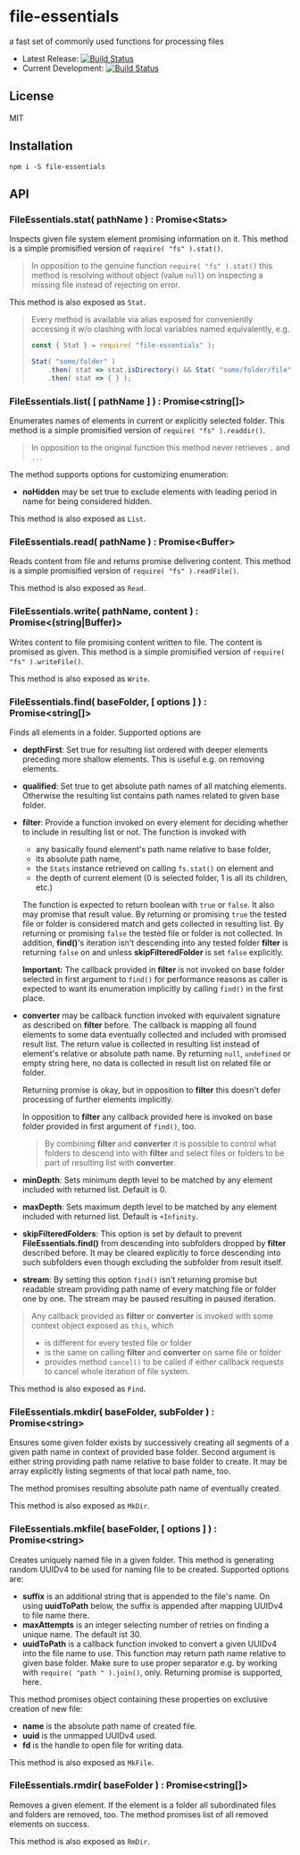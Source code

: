 # file-essentials

a fast set of commonly used functions for processing files

* Latest Release: [![Build Status](https://travis-ci.org/cepharum/file-essentials.svg?branch=master)](https://travis-ci.org/cepharum/file-essentials)
* Current Development: [![Build Status](https://travis-ci.org/cepharum/file-essentials.svg?branch=develop)](https://travis-ci.org/cepharum/file-essentials)

## License

MIT

## Installation

```
npm i -S file-essentials
``` 

## API

### FileEssentials.stat( pathName ) : Promise\<Stats>

Inspects given file system element promising information on it. This method is a simple promisified version of `require( "fs" ).stat()`.

> In opposition to the genuine function `require( "fs" ).stat()` this method is resolving without object (value `null`) on inspecting a missing file instead of rejecting on error.

This method is also exposed as `Stat`.

> Every method is available via alias exposed for conveniently accessing it w/o clashing with local variables named equivalently, e.g.
>
> ```javascript
> const { Stat } = require( "file-essentials" );
> 
> Stat( "some/folder" )
>     .then( stat => stat.isDirectory() && Stat( "some/folder/file" ) )
>     .then( stat => { } );
> ```

### FileEssentials.list( [ pathName ] ) : Promise\<string[]>

Enumerates names of elements in current or explicitly selected folder. This method is a simple promisified version of `require( "fs" ).readdir()`.

> In opposition to the original function this method never retrieves `.` and `..`.

The method supports options for customizing enumeration:

* **noHidden** may be set true to exclude elements with leading period in name for being considered hidden.

This method is also exposed as `List`.

### FileEssentials.read( pathName ) : Promise\<Buffer>

Reads content from file and returns promise delivering content. This method is a simple promisified version of `require( "fs" ).readFile()`.

This method is also exposed as `Read`.

### FileEssentials.write( pathName, content ) : Promise\<(string|Buffer)>

Writes content to file promising content written to file. The content is promised as given. This method is a simple promisified version of `require( "fs" ).writeFile()`.

This method is also exposed as `Write`.

### FileEssentials.find( baseFolder, [ options ] ) : Promise\<string[]>

Finds all elements in a folder. Supported options are

* **depthFirst**: Set true for resulting list ordered with deeper elements preceding more shallow elements. This is useful e.g. on removing elements.

* **qualified**: Set true to get absolute path names of all matching elements. Otherwise the resulting list contains path names related to given base folder.

* **filter**: Provide a function invoked on every element for deciding whether to include in resulting list or not. The function is invoked with

   * any basically found element's path name relative to base folder,
   * its absolute path name,
   * the `Stats` instance retrieved on calling `fs.stat()` on element and
   * the depth of current element (0 is selected folder, 1 is all its children, etc.)

  The function is expected to return boolean with `true` or `false`. It also may promise that result value. By returning or promising `true` the tested file or folder is considered match and gets collected in resulting list. By returning or promising `false` the tested file or folder is not collected. In addition, **find()**'s iteration isn't descending into any tested folder **filter** is returning `false` on and unless **skipFilteredFolder** is set `false` explicitly.
  
  **Important:** The callback provided in **filter** is not invoked on base folder selected in first argument to `find()` for performance reasons as caller is expected to want its enumeration implicitly by calling `find()` in the first place.
  
* **converter** may be callback function invoked with equivalent signature as described on **filter** before. The callback is mapping all found elements to some data eventually collected and included with promised result list. The return value is collected in resulting list instead of element's relative or absolute path name. By returning `null`, `undefined` or empty string here, no data is collected in result list on related file or folder.

  Returning promise is okay, but in opposition to **filter** this doesn't defer processing of further elements implicitly.
  
  In opposition to **filter** any callback provided here is invoked on base folder provided in first argument of `find()`, too.
  
  > By combining **filter** and **converter** it is possible to control what folders to descend into with **filter** and select files or folders to be part of resulting list with **converter**.

* **minDepth**: Sets minimum depth level to be matched by any element included with returned list. Default is 0.

* **maxDepth**: Sets maximum depth level to be matched by any element included with returned list. Default is `+Infinity`.

* **skipFilteredFolders**: This option is set by default to prevent **FileEssentials.find()** from descending into subfolders dropped by **filter** described before. It may be cleared explicitly to force descending into such subfolders even though excluding the subfolder from result itself.

* **stream**: By setting this option `find()` isn't returning promise but readable stream providing path name of every matching file or folder one by one. The stream may be paused resulting in paused iteration.

> Any callback provided as **filter** or **converter** is invoked with some context object exposed as `this`, which
>
>  * is different for every tested file or folder
>  * is the same on calling **filter** and **converter** on same file or folder
>  * provides method `cancel()` to be called if either callback requests to cancel whole iteration of file system.
 
This method is also exposed as `Find`.

### FileEssentials.mkdir( baseFolder, subFolder ) : Promise\<string>

Ensures some given folder exists by successively creating all segments of a given path name in context of provided base folder. Second argument is either string providing path name relative to base folder to create. It may be array explicitly listing segments of that local path name, too.

The method promises resulting absolute path name of eventually created.

This method is also exposed as `MkDir`.

### FileEssentials.mkfile( baseFolder, [ options ] ) : Promise\<string>

Creates uniquely named file in a given folder. This method is generating random UUIDv4 to be used for naming file to be created. Supported options are:

* **suffix** is an additional string that is appended to the file's name. On using **uuidToPath** below, the suffix is appended after mapping UUIDv4 to file name there.
* **maxAttempts** is an integer selecting number of retries on finding a unique name. The default ist 30.
* **uuidToPath** is a callback function invoked to convert a given UUIDv4 into the file name to use. This function may return path name relative to given base folder. Make sure to use proper separator e.g. by working with `require( "path " ).join()`, only. Returning promise is supported, here.

This method promises object containing these properties on exclusive creation of new file:

* **name** is the absolute path name of created file.
* **uuid** is the unmapped UUIDv4 used.
* **fd** is the handle to open file for writing data.

This method is also exposed as `MkFile`.

### FileEssentials.rmdir( baseFolder ) : Promise\<string[]>

Removes a given element. If the element is a folder all subordinated files and folders are removed, too. The method promises list of all removed elements on success.

This method is also exposed as `RmDir`.
